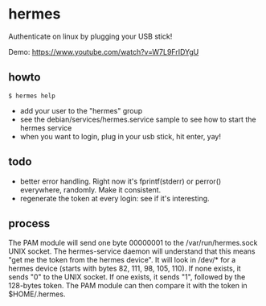 # hermes

Authenticate on linux by plugging your USB stick!

Demo: https://www.youtube.com/watch?v=W7L9FrIDYgU

## howto

```
$ hermes help
```

- add your user to the "hermes" group
- see the debian/services/hermes.service sample to see how to start
  the hermes service
- when you want to login, plug in your usb stick, hit enter, yay!

## todo

- better error handling. Right now it's fprintf(stderr) or perror()
  everywhere, randomly. Make it consistent.
- regenerate the token at every login: see if it's interesting.

## process

The PAM module will send one byte 00000001 to the /var/run/hermes.sock
UNIX socket. The hermes-service daemon will understand that this means
"get me the token from the hermes device". It will look in /dev/* for
a hermes device (starts with bytes 82, 111, 98, 105, 110). If none
exists, it sends "0" to the UNIX socket. If one exists, it sends "1",
followed by the 128-bytes token. The PAM module can then compare it
with the token in $HOME/.hermes.
